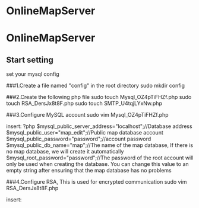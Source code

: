 # OnlineMapServer
OnlineMapServer
==============

Start setting
------

set your mysql config

###1.Create a file named "config" in the root directory 
sudo mkdir config

###2.Create the following php file
sudo touch Mysql_OZ4pTiFHZf.php
sudo touch RSA_DersJx8t8F.php
sudo touch SMTP_U4tqjLYxNw.php

###3.Configure MySQL account
sudo vim Mysql_OZ4pTiFHZf.php

insert:
?php
$mysql_public_server_address="localhost";//Database address
$mysql_public_user="map_edit";//Public map database account
$mysql_public_password="password";//account password
$mysql_public_db_name="map";//The name of the map database, If there is no map database, we will create it automatically
$mysql_root_password="password";//The password of the root account will only be used when creating the database. You can change this value to an empty string after ensuring that the map database has no problems

###4.Configure RSA, This is used for encrypted communication
sudo vim RSA_DersJx8t8F.php

insert:
<?php
define("RSA_public","-----BEGIN PUBLIC KEY----------END PUBLIC KEY-----");//Type your public key here
define("RSA_private","-----BEGIN PRIVATE KEY----------END PRIVATE KEY-----");//Type your private key here

###5.Configure SMTP, This is for user registration
sudo vim SMTP_U4tqjLYxNw.php

insert:
<?php
$licenseCodePOP3='';//Type the POP3 code of your email address
$licenseCodeIMAP='';//Type the IMAP code of your email address

###6.Windows please Run start.bat, Linux please Run start.sh

###7.If "... All Done" is displayed on the terminal, it means the online map service has been started

